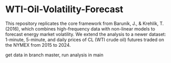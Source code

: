 # WTI-Oil-Volatility-Forecast
This repository replicates the core framework from Baruník, J., &amp; Krehlík, T. (2016), which combines high-frequency data with non-linear models to forecast energy market volatility. We extend the analysis to a newer dataset: 1-minute, 5-minute, and daily prices of CL (WTI crude oil) futures traded on the NYMEX from 2015 to 2024.

get data in branch master, run analysis in main
